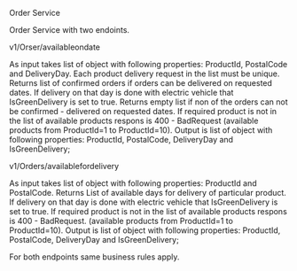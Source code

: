 Order Service

Order Service with two endoints.

v1/Orser/availableondate

As input takes list of object with following properties: ProductId, PostalCode and DeliveryDay. Each product delivery request in the list must be unique. Returns list of confirmed orders if orders can be delivered on requested dates. If delivery on that day is done with electric vehicle that IsGreenDelivery is set to true. Returns empty list if non of the orders can not be confirmed - delivered on requested dates. If required product is not in the list of available products respons is 400 - BadRequest (available products from ProductId=1 to ProductId=10). Output is list of object with following properties: ProductId, PostalCode, DeliveryDay and IsGreenDelivery;

v1/Orders/availablefordelivery

As input takes list of object with following properties: ProductId and PostalCode. Returns List of available days for delivery of particular product. If delivery on that day is done with electric vehicle that IsGreenDelivery is set to true.  If required product is not in the list of available products respons is 400 - BadRequest. (available products from ProductId=1 to ProductId=10). Output is list of object with following properties: ProductId, PostalCode, DeliveryDay and IsGreenDelivery;

For both endpoints same business rules apply.
